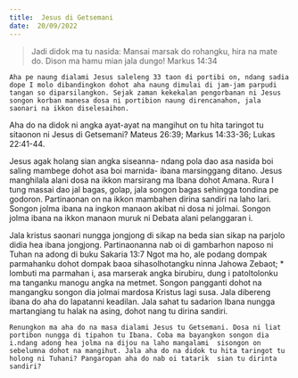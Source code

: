 ```yaml
---
title:  Jesus di Getsemani
date:  20/09/2022
---
```


> <p></p>
> Jadi didok ma tu nasida: Mansai marsak do rohangku, hira na mate do. Dison ma hamu mian jala dungo! Markus 14:34

`Aha pe naung dialami Jesus saleleng 33 taon di portibi on, ndang sadia dope I molo dibandingkon dohot aha naung dimulai di jam-jam parpudi tangan so diparsilangkon. Sejak zaman kekekalan pengorbanan ni Jesus songon korban manesa dosa ni portibion naung direncanahon, jala saonari na ikkon diselesaihon.`

Aha do na didok ni angka ayat-ayat na mangihut on tu hita taringot tu  sitaonon ni Jesus di Getsemani? Mateus 26:39; Markus 14:33-36; Lukas 22:41-44.

Jesus agak holang sian angka siseanna- ndang pola dao asa nasida boi saling mambege dohot asa boi marnida- ibana marsinggang ditano. Jesus manghilala alani dosa na ikkon marsirang ma Ibana dohot Amana. Rura I tung massai dao jal bagas, golap, jala songon bagas sehingga tondina pe godoron. Partinaonan on na ikkon mambahen  dirina sandiri na laho lari. Songon jolma ibana na ingkon manaon akibat ni dosa ni jolmai. Songon jolma ibana na ikkon manaon muruk ni Debata  alani pelanggaran i.

Jala kristus saonari nungga jongjong di sikap na beda sian sikap na parjolo didia hea ibana jongjong. Partinaonanna nab oi di gambarhon  naposo ni Tuhan na adong di buku Sakaria 13:7  Ngot ma ho, ale podang dompak parmahanku dohot dompak baoa sihasolhotangku ninna Jahowa Zebaot; * lombuti ma parmahan i, asa marserak angka birubiru, dung i patoltolonku ma tanganku manogu angka na metmet. Songon pangganti dohot na mangangku  songon dia jolmai mardosa Kristus lagi susa. Jala dibereng  ibana do aha do lapatanni keadilan. Jala  sahat tu sadarion Ibana nungga martangiang tu halak na asing, dohot nang tu dirina sandiri.

`Renungkon ma aha do na masa dialami Jesus tu Getsemani. Dosa ni liat portibon nungga di tipahon tu Ibana. Coba ma bayangkon songon dia i.ndang adong hea jolma na dijou na laho mangalami  sisongon on sebelumna dohot na mangihut. Jala aha do na didok tu hita taringot tu holong ni Tuhani? Pangaropan aha do nab oi tatarik  sian tu dirinta sandiri?`